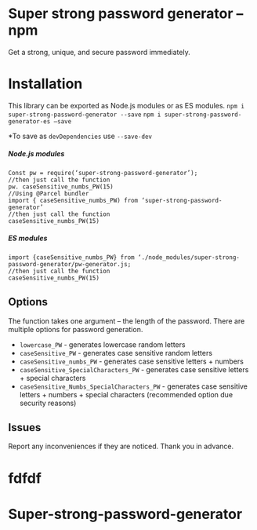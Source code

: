 # Super strong password generator –npm

Get a strong, unique, and secure password immediately.

# Installation

This library can be exported as Node.js modules or as ES modules.
`npm i super-strong-password-generator --save`
`npm i super-strong-password-generator-es –save`

\*To save as `devDependencies` use `--save-dev`

##### Node.js modules

```
Const pw = require(‘super-strong-password-generator’);
//then just call the function
pw. caseSensitive_numbs_PW(15)
//Using @Parcel bundler
import { caseSensitive_numbs_PW) from ‘super-strong-password-generator’
//then just call the function
caseSensitive_numbs_PW(15)
```

##### ES modules

```
import {caseSensitive_numbs_PW} from ‘./node_modules/super-strong-password-generator/pw-generator.js;
//then just call the function
caseSensitive_numbs_PW(15)
```

## Options

The function takes one argument – the length of the password.
There are multiple options for password generation.

- `lowercase_PW` - generates lowercase random letters
- `caseSensitive_PW` - generates case sensitive random letters
- `caseSensitive_numbs_PW` - generates case sensitive letters + numbers
- `caseSensitive_SpecialCharacters_PW` - generates case sensitive letters + special characters
- `caseSensitive_Numbs_SpecialCharacters_PW` - generates case sensitive letters + numbers + special characters (recommended option due security reasons)

## Issues

Report any inconveniences if they are noticed. Thank you in advance.
# fdfdf
# Super-strong-password-generator
